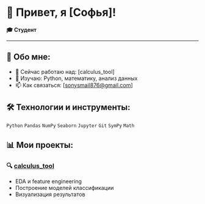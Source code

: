 
# 👋 Привет, я [Софья]!

**🎓 Студент**

---

## 🚀 Обо мне:
- 🔭 Сейчас работаю над: [calculus_tool]
- 🌱 Изучаю: Python, математику, анализ данных
- 📫 Как связаться: [sonysmail876@gmail.com]

## 🛠 Технологии и инструменты:
`Python` `Pandas` `NumPy` `Seaborn` `Jupyter` `Git` `SymPy` `Math` 

## 📊 Мои проекты:

### 🔍 [calculus_tool](ссылка)
- EDA и feature engineering
- Построение моделей классификации
- Визуализация результатов

